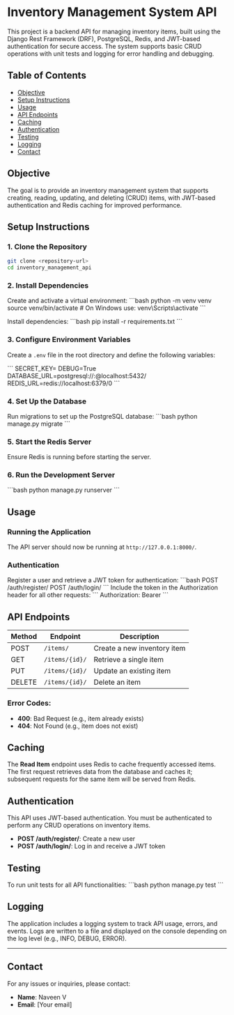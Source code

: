 
# Inventory Management System API

This project is a backend API for managing inventory items, built using the Django Rest Framework (DRF), PostgreSQL, Redis, and JWT-based authentication for secure access. The system supports basic CRUD operations with unit tests and logging for error handling and debugging.

## Table of Contents

- [Objective](#objective)
- [Setup Instructions](#setup-instructions)
- [Usage](#usage)
- [API Endpoints](#api-endpoints)
- [Caching](#caching)
- [Authentication](#authentication)
- [Testing](#testing)
- [Logging](#logging)
- [Contact](#contact)

## Objective

The goal is to provide an inventory management system that supports creating, reading, updating, and deleting (CRUD) items, with JWT-based authentication and Redis caching for improved performance.

## Setup Instructions

### 1. Clone the Repository
```bash
git clone <repository-url>
cd inventory_management_api
```

### 2. Install Dependencies
Create and activate a virtual environment:
\`\`\`bash
python -m venv venv
source venv/bin/activate  # On Windows use: venv\Scripts\activate
\`\`\`

Install dependencies:
\`\`\`bash
pip install -r requirements.txt
\`\`\`

### 3. Configure Environment Variables
Create a `.env` file in the root directory and define the following variables:

\`\`\`
SECRET_KEY=<your-secret-key>
DEBUG=True
DATABASE_URL=postgresql://<user>:<password>@localhost:5432/<dbname>
REDIS_URL=redis://localhost:6379/0
\`\`\`

### 4. Set Up the Database
Run migrations to set up the PostgreSQL database:
\`\`\`bash
python manage.py migrate
\`\`\`

### 5. Start the Redis Server
Ensure Redis is running before starting the server.

### 6. Run the Development Server
\`\`\`bash
python manage.py runserver
\`\`\`

## Usage

### Running the Application
The API server should now be running at `http://127.0.0.1:8000/`.

### Authentication
Register a user and retrieve a JWT token for authentication:
\`\`\`bash
POST /auth/register/
POST /auth/login/
\`\`\`
Include the token in the Authorization header for all other requests:
\`\`\`
Authorization: Bearer <your-token>
\`\`\`

## API Endpoints

| Method | Endpoint         | Description                  |
|--------|------------------|------------------------------|
| POST   | `/items/`         | Create a new inventory item   |
| GET    | `/items/{id}/`    | Retrieve a single item        |
| PUT    | `/items/{id}/`    | Update an existing item       |
| DELETE | `/items/{id}/`    | Delete an item                |

### Error Codes:
- **400**: Bad Request (e.g., item already exists)
- **404**: Not Found (e.g., item does not exist)

## Caching

The **Read Item** endpoint uses Redis to cache frequently accessed items. The first request retrieves data from the database and caches it; subsequent requests for the same item will be served from Redis.

## Authentication

This API uses JWT-based authentication. You must be authenticated to perform any CRUD operations on inventory items.

- **POST /auth/register/**: Create a new user
- **POST /auth/login/**: Log in and receive a JWT token

## Testing

To run unit tests for all API functionalities:
\`\`\`bash
python manage.py test
\`\`\`

## Logging

The application includes a logging system to track API usage, errors, and events. Logs are written to a file and displayed on the console depending on the log level (e.g., INFO, DEBUG, ERROR).

---

## Contact

For any issues or inquiries, please contact:
- **Name**: Naveen V
- **Email**: [Your email]
